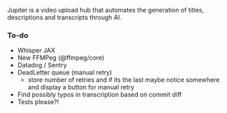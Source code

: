 Jupiter is a video upload hub that automates the generation of titles, descriptions and transcripts through AI.

### To-do

- Whisper JAX
- New FFMPeg (@ffmpeg/core)
- Datadog / Sentry
- DeadLetter queue (manual retry)
  - store number of retries and if its the last maybe notice somewhere and display a button for manual retry
- Find possibly typos in transcription based on commit diff
- Tests please?!
